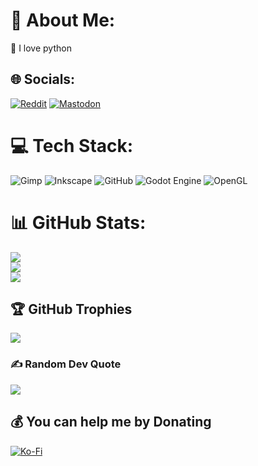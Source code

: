 # 💫 About Me:
🐍 I love python


## 🌐 Socials:
[![Reddit](https://img.shields.io/badge/Reddit-%23FF4500.svg?logo=Reddit&logoColor=white)](https://reddit.com/user/u/FrecceNere) [![Mastodon](https://img.shields.io/badge/-MASTODON-%232B90D9?logo=mastodon&logoColor=white)](https://mastodon.social/@freccenere) 

# 💻 Tech Stack:
![Gimp](https://img.shields.io/badge/Gimp-657D8B?style=for-the-badge&logo=gimp&logoColor=FFFFFF) ![Inkscape](https://img.shields.io/badge/Inkscape-e0e0e0?style=for-the-badge&logo=inkscape&logoColor=080A13) ![GitHub](https://img.shields.io/badge/github-%23121011.svg?style=for-the-badge&logo=github&logoColor=white) ![Godot Engine](https://img.shields.io/badge/GODOT-%23FFFFFF.svg?style=for-the-badge&logo=godot-engine) ![OpenGL](https://img.shields.io/badge/OpenGL-white?logo=OpenGL&style=for-the-badge)
# 📊 GitHub Stats:
![](https://github-readme-stats.vercel.app/api?username=FrecceNere&theme=dark&hide_border=false&include_all_commits=false&count_private=false)<br/>
![](https://nirzak-streak-stats.vercel.app/?user=FrecceNere&theme=dark&hide_border=false)<br/>
![](https://github-readme-stats.vercel.app/api/top-langs/?username=FrecceNere&theme=dark&hide_border=false&include_all_commits=false&count_private=false&layout=compact)

## 🏆 GitHub Trophies
![](https://github-profile-trophy.vercel.app/?username=FrecceNere&theme=radical&no-frame=false&no-bg=true&margin-w=4)

### ✍️ Random Dev Quote
![](https://quotes-github-readme.vercel.app/api?type=horizontal&theme=gruvbox)

  ## 💰 You can help me by Donating
  [![Ko-Fi](https://img.shields.io/badge/Ko--fi-F16061?style=for-the-badge&logo=ko-fi&logoColor=white)](https://ko-fi.com/freccenere) 

  
<!-- Proudly created with GPRM ( https://gprm.itsvg.in ) -->
